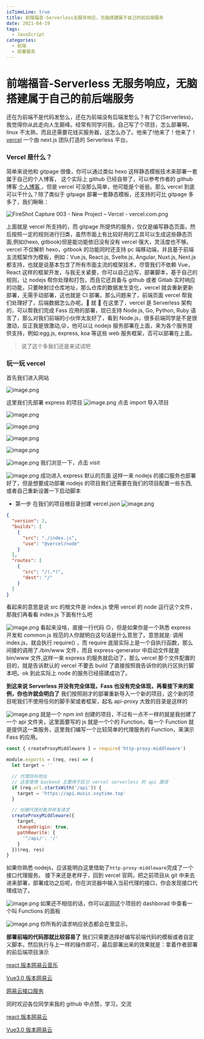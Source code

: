 ```yaml
---
isTimeLine: true
title: 前端福音-Serverless无服务响应，无脑搭建属于自己的前后端服务
date: 2021-04-19
tags:
  - JavaScript
categories:
  - 前端
  - 部署服务
---
```


# 前端福音-Serverless 无服务响应，无脑搭建属于自己的前后端服务

还在为前端不是代码发愁么，还在为前端没有后端发愁么？有了它(Serverless)， 我觉得你从此走向人生巅峰。经常有同学问我，自己写了个项目，怎么部署啊，linux 不太熟，而且还需要花钱买服务器，这怎么办了。他来了!他来了！他来了！[ vercel](https://vercel.com/) 一个由 next.js 团队打造的 Serverless 平台。

### Vercel 是什么？

简单来说他和 gitpage 很像，你可以通过类似 hexo 这样静态模板技术来部署一套属于自己的个人博客， 这个实际上 github 已经自带了，可以参考作者的 github 博客 [个人博客 ](https://xfy196.github.io/)，但是 vercel 可没那么简单，他可能是个爸爸。那么 vercel 到底可以干什么？除了类似于 gitpage 部署一套静态模板，还支持的可比 gitpage 多多了，我们瞅瞅：

![FireShot Capture 003 - New Project – Vercel - vercel.com.png](https://cdn.jsdelivr.net/gh/xfy196/images@main/202308141402902.png)

上面就是 vercel 所支持的，而 gitpage 所提供的服务，仅仅是编写静态页面，然后按照一定的规则进行归类，虽然市面上有比较好用的工具可以生成这些静态页面,例如(hexo, gitbook)但是能功能依旧没有没有 vercel 强大，灵活度也不够。vercel 不仅解析 hexo，gitbook 的功能同时还支持 pc 端移动端，并且基于前端主流框架作为模板，例如：Vue.js, React.js, Svelte.js, Angular, Nuxt.js, Next.js 都支持，也就是说基本包含了所有市面主流的框架技术，尽管我们不依赖 Vue，React 这样的框架开发，与我无关紧要，你可以自己边写，部署脚本，基于自己的规则，让 nodejs 帮你处理和打包，而且它还具备与 github 或者 Gitlab 实时响应的功能，只要映射过仓库地址，那么仓库的数据发生变化，vercel 就会重新更新部署，无需手动部署，这也就是 CI 部署。那么问题来了，前端页面 vercel 帮我们处理好了，后端数据怎么办呢。🐂 就 🐂 在这里了，vercel 是 Serverless 架构的，可以帮我们完成 Fass 应用的部署，现已支持 Node.js, Go, Python, Ruby 语言了，那么对我们前端的小伙伴太友好了，看到 Node.js，很多前端同学是不是很激动，反正我是很激动,😜，他可以让 nodejs 服务部署在上面，来为各个服务提供支持，例如:egg.js, express, koa 等这些 web 服务框架，否可以部署在上面。

> 说了这个多我们还是来试试吧

### 玩一玩 vercel

首先我们进入网站[ ](https://vercel.com/)

![image.png](https://cdn.jsdelivr.net/gh/xfy196/images@main/202308141404716.png)

这里我们先部署 express 的项目
![image.png](https://cdn.jsdelivr.net/gh/xfy196/images@main/202308141404800.png)
点击 import 导入项目

![image.png](https://cdn.jsdelivr.net/gh/xfy196/images@main/202308141404996.png)

![image.png](https://cdn.jsdelivr.net/gh/xfy196/images@main/202308141404791.png)

![image.png](https://cdn.jsdelivr.net/gh/xfy196/images@main/202308141405693.png)

![image.png](https://cdn.jsdelivr.net/gh/xfy196/images@main/202308141405248.png)

![image.png](https://cdn.jsdelivr.net/gh/xfy196/images@main/202308141405478.png)
我们浏览一下，点击 visit

![image.png](https://cdn.jsdelivr.net/gh/xfy196/images@main/202308141405323.png)
成功进入 express 默认的页面
这样一来 nodejs 的接口服务也部署好了，但是想要成功部署 nodejs 的项目我们还需要在我们的项目配置一些东西,或者自己重新设置一下启动脚本

- 第一步
  在我们的项目根目录创建 vercel.json
  ![image.png](https://cdn.jsdelivr.net/gh/xfy196/images@main/202308141406784.png)

```json
{
  "version": 2,
  "builds": [
    {
      "src": "./index.js",
      "use": "@vercel/node"
    }
  ],
  "routes": [
    {
      "src": "/(.*)",
      "dest": "/"
    }
  ]
}
```

看起来的意思是说 src 的根文件是 index.js 使用 vercel 的 node 运行这个文件，那我们再看看 index.js 下面有什么吧

![image.png](https://p3-juejin.byteimg.com/tos-cn-i-k3u1fbpfcp/c56c9028182846aca4d59d28c42efed4~tplv-k3u1fbpfcp-watermark.image)
看起来没啥，直接一行代码 🙃，但是如果你是一个熟悉 express 开发和 common.js 规范的人你就明白这句话是什么意思了。意思就是: 调用 index.js，就会执行 require() ，而 require 底层实际上是一个自执行函数，那么间接的调用了./bin/www 文件，而且 express-generator 中启动文件就是 bin/www 文件,这样一来 express 的服务就启动了，那么 vercel 那个文件配置的目的，就是告诉默认的 vercel 不要去 build 了直接按照我告诉你的执行区执行脚本吧。ok 到此实际上 node 的服务已经搭建成功了。

**到这来说 Serverless 并没有完全体现，Fass 也没有完全体现，再看接下来的案例，你也许就会明白了**
我们按照刚才的部署重新导入一个新的项目，这个新的项目呢我们不使用任何的脚手架或者框架，起名 api-proxy
大致的目录是这样的

![image.png](https://p6-juejin.byteimg.com/tos-cn-i-k3u1fbpfcp/48fea51aaefe426685be63bf58c71de4~tplv-k3u1fbpfcp-watermark.image)
就是一个 npm init 创建的项目，不过有一点不一样的就是我创建了一个 api 文件夹，这里面要写的 js 就是一个个的 Function，每一个 Function 就是提供这一类服务，这里我们编写一个比较简单的代理服务的 Function，来演示 Fass 的应用。

```js
const { createProxyMiddleware } = require('http-proxy-middleware')

module.exports = (req, res) => {
  let target = ''

  // 代理目标地址
  // 这里使用 backend 主要用于区分 vercel serverless 的 api 路径
  if (req.url.startsWith('/api')) {
    target = 'https://api.music.xxytime.top'
  }

  // 创建代理对象并转发请求
  createProxyMiddleware({
    target,
    changeOrigin: true,
    pathRewrite: {
      '^/api/': '/'
    }
  })(req, res)
}
```

如果你熟悉 nodejs，应该能明白这里借助了`http-proxy-middleware`完成了一个接口代理服务。
接下来还是老样子，回到 vercel 官网，把之前项目从 git 中来去进来部署，部署成功之后呢，你在浏览器中输入当前代理的接口，你会发现接口代理成功了。

![image.png](https://p6-juejin.byteimg.com/tos-cn-i-k3u1fbpfcp/9924cfb8d4a24e68a8ac0853fb43fe9b~tplv-k3u1fbpfcp-watermark.image)
如果还不相信的话，你可以返回这个项目的 dashborad 中查看一个叫 Functions 的面板

![image.png](https://p6-juejin.byteimg.com/tos-cn-i-k3u1fbpfcp/b46aee497f35446385a826a2f53e88c8~tplv-k3u1fbpfcp-watermark.image)
你所有的请求响应状态都会在里显示。

**部署前端的代码那就比较容易了**
我们只需要选择好编写前端代码的模板或者自定义脚本，然后执行与上一样的操作即可，最后部署出来的效果就是：拿着作者部署的前后端项目演示

[react 版本网易云音乐](https://music.xxytime.top/)

[Vue3.0 版本网易云](https://mp.v3music.xxytime.top/)

[网易云接口服务](https://musicapi.xxytime.top/api/banner)

同时欢迎各位同学来我的 github 中点赞，学习，交流

[react 版本网易云](https://github.com/xfy196/cloud-music-react)

[Vue3.0 版本网易云](https://github.com/xfy196/vue3.0-cloud-music)
